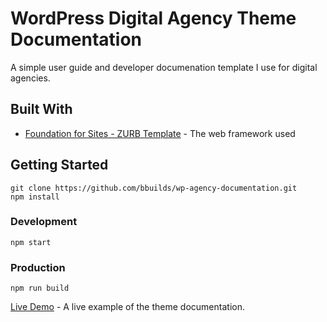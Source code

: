# WordPress Digital Agency Theme Documentation

A simple user guide and developer documenation template I use for digital agencies.

## Built With

* [Foundation for Sites - ZURB Template](http://foundation.zurb.com/sites) - The web framework used

## Getting Started

```
git clone https://github.com/bbuilds/wp-agency-documentation.git
npm install
```

### Development 

```
npm start
```

### Production

```
npm run build
```


[Live Demo](http://brandenbuilds.com/sandbox/wp-doc/) - A live example of the theme documentation. 